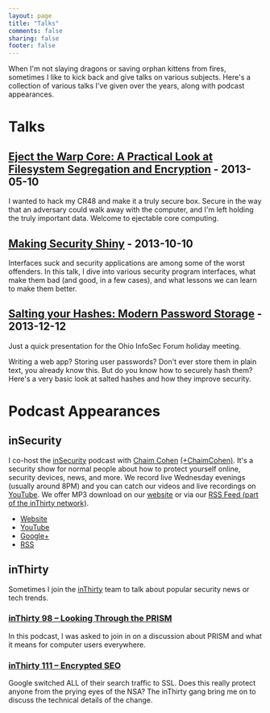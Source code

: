 ```yaml
---
layout: page
title: "Talks"
comments: false
sharing: false
footer: false
---
```


When I'm not slaying dragons or saving orphan kittens from fires, sometimes I like to kick back and give talks on various subjects. Here's a collection of various talks I've given over the years, along with podcast appearances.

# Talks

## [Eject the Warp Core: A Practical Look at Filesystem Segregation and Encryption](/blog/2012/05/10/eject-the-warp-core-a-practical-look-at-filesystem-segregation-and-encryption/) - 2013-05-10

I wanted to hack my CR48 and make it a truly secure box. Secure in the way that an adversary could walk away with the computer, and I'm left holding the truly important data. Welcome to ejectable core computing.

## [Making Security Shiny](/talks/making-security-shiny/) - 2013-10-10

Interfaces suck and security applications are among some of the worst offenders. In this talk, I dive into various security program interfaces, what make them bad (and good, in a few cases), and what lessons we can learn to make them better.

## [Salting your Hashes: Modern Password Storage](/talks/salting-your-hashes/) - 2013-12-12

Just a quick presentation for the Ohio InfoSec Forum holiday meeting.

Writing a web app? Storing user passwords? Don't ever store them in plain text, you already know this. But do you know how to securely hash them? Here's a very basic look at salted hashes and how they improve security.

# Podcast Appearances

## inSecurity

I co-host the [inSecurity](http://insecurityshow.com) podcast with [Chaim Cohen](http://chaimtime.com/) [(+ChaimCohen)](https://plus.google.com/+ChaimCohen). It's a security show for normal people about how to protect yourself online, security devices, news, and more. We record live Wednesday evenings (usually around 8PM) and you can catch our videos and live recordings on [YouTube](http://www.youtube.com/user/inSecurityShow). We offer MP3 download on our [website](http://insecurityshow.com) or via our [RSS Feed (part of the inThirty network)](http://feeds.feedburner.com/inThirty).

  * [Website](http://insecurityshow.com)
  * [YouTube](http://www.youtube.com/user/inSecurityShow)
  * [Google+](https://plus.google.com/b/104819971466235925477/104819971466235925477/posts)
  * [RSS](http://feeds.feedburner.com/inThirty)

## inThirty

Sometimes I join the [inThirty](http://inthirty.net/) team to talk about popular security news or tech trends.

### [inThirty 98 – Looking Through the PRISM](http://inthirty.net/2013/06/inthirty-98-looking-through-the-prism/)

In this podcast, I was asked to join in on a discussion about PRISM and what it means for computer users everywhere.

### [inThirty 111 – Encrypted SEO](http://inthirty.net/2013/09/encrypted-seo-inthirty-111/)

Google switched ALL of their search traffic to SSL. Does this really protect anyone from the prying eyes of the NSA? The inThirty gang bring me on to discuss the technical details of the change.
